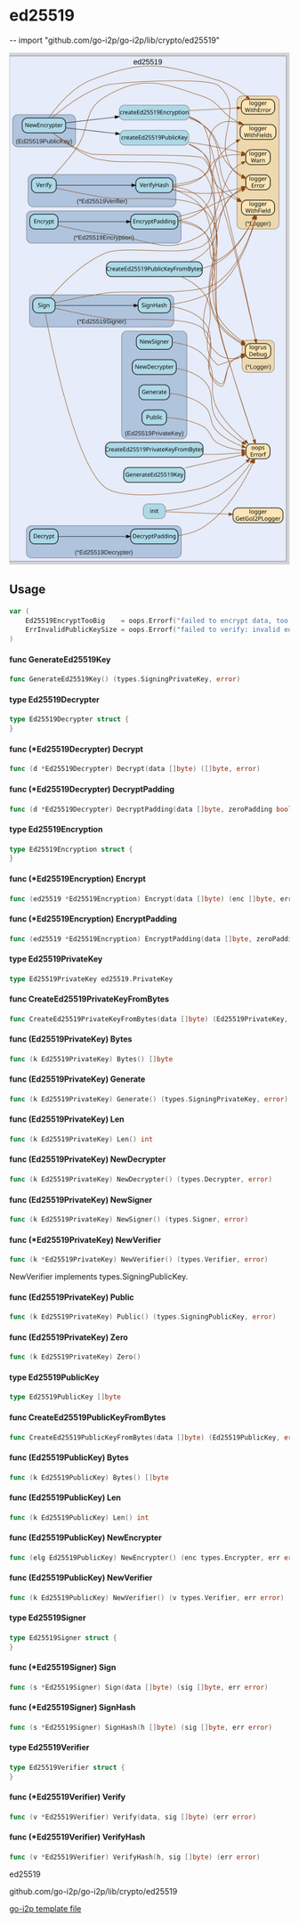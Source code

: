 # ed25519
--
    import "github.com/go-i2p/go-i2p/lib/crypto/ed25519"

![ed25519.svg](ed25519.svg)



## Usage

```go
var (
	Ed25519EncryptTooBig    = oops.Errorf("failed to encrypt data, too big for Ed25519")
	ErrInvalidPublicKeySize = oops.Errorf("failed to verify: invalid ed25519 public key size")
)
```

#### func  GenerateEd25519Key

```go
func GenerateEd25519Key() (types.SigningPrivateKey, error)
```

#### type Ed25519Decrypter

```go
type Ed25519Decrypter struct {
}
```


#### func (*Ed25519Decrypter) Decrypt

```go
func (d *Ed25519Decrypter) Decrypt(data []byte) ([]byte, error)
```

#### func (*Ed25519Decrypter) DecryptPadding

```go
func (d *Ed25519Decrypter) DecryptPadding(data []byte, zeroPadding bool) ([]byte, error)
```

#### type Ed25519Encryption

```go
type Ed25519Encryption struct {
}
```


#### func (*Ed25519Encryption) Encrypt

```go
func (ed25519 *Ed25519Encryption) Encrypt(data []byte) (enc []byte, err error)
```

#### func (*Ed25519Encryption) EncryptPadding

```go
func (ed25519 *Ed25519Encryption) EncryptPadding(data []byte, zeroPadding bool) (encrypted []byte, err error)
```

#### type Ed25519PrivateKey

```go
type Ed25519PrivateKey ed25519.PrivateKey
```


#### func  CreateEd25519PrivateKeyFromBytes

```go
func CreateEd25519PrivateKeyFromBytes(data []byte) (Ed25519PrivateKey, error)
```

#### func (Ed25519PrivateKey) Bytes

```go
func (k Ed25519PrivateKey) Bytes() []byte
```

#### func (Ed25519PrivateKey) Generate

```go
func (k Ed25519PrivateKey) Generate() (types.SigningPrivateKey, error)
```

#### func (Ed25519PrivateKey) Len

```go
func (k Ed25519PrivateKey) Len() int
```

#### func (Ed25519PrivateKey) NewDecrypter

```go
func (k Ed25519PrivateKey) NewDecrypter() (types.Decrypter, error)
```

#### func (Ed25519PrivateKey) NewSigner

```go
func (k Ed25519PrivateKey) NewSigner() (types.Signer, error)
```

#### func (*Ed25519PrivateKey) NewVerifier

```go
func (k *Ed25519PrivateKey) NewVerifier() (types.Verifier, error)
```
NewVerifier implements types.SigningPublicKey.

#### func (Ed25519PrivateKey) Public

```go
func (k Ed25519PrivateKey) Public() (types.SigningPublicKey, error)
```

#### func (Ed25519PrivateKey) Zero

```go
func (k Ed25519PrivateKey) Zero()
```

#### type Ed25519PublicKey

```go
type Ed25519PublicKey []byte
```


#### func  CreateEd25519PublicKeyFromBytes

```go
func CreateEd25519PublicKeyFromBytes(data []byte) (Ed25519PublicKey, error)
```

#### func (Ed25519PublicKey) Bytes

```go
func (k Ed25519PublicKey) Bytes() []byte
```

#### func (Ed25519PublicKey) Len

```go
func (k Ed25519PublicKey) Len() int
```

#### func (Ed25519PublicKey) NewEncrypter

```go
func (elg Ed25519PublicKey) NewEncrypter() (enc types.Encrypter, err error)
```

#### func (Ed25519PublicKey) NewVerifier

```go
func (k Ed25519PublicKey) NewVerifier() (v types.Verifier, err error)
```

#### type Ed25519Signer

```go
type Ed25519Signer struct {
}
```


#### func (*Ed25519Signer) Sign

```go
func (s *Ed25519Signer) Sign(data []byte) (sig []byte, err error)
```

#### func (*Ed25519Signer) SignHash

```go
func (s *Ed25519Signer) SignHash(h []byte) (sig []byte, err error)
```

#### type Ed25519Verifier

```go
type Ed25519Verifier struct {
}
```


#### func (*Ed25519Verifier) Verify

```go
func (v *Ed25519Verifier) Verify(data, sig []byte) (err error)
```

#### func (*Ed25519Verifier) VerifyHash

```go
func (v *Ed25519Verifier) VerifyHash(h, sig []byte) (err error)
```



ed25519 

github.com/go-i2p/go-i2p/lib/crypto/ed25519

[go-i2p template file](/template.md)
